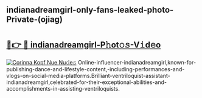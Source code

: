 ## indianadreamgirl-only-fans​-leaked-photo​-Private-(ojiag)


# <h2><a href="https://mediaupload.pro?title=indianadreamgirl&ref=git">🔗👉 🔴 indianadreamgirl-P𝚑ot𝚘𝚜-V𝚒d𝚎o</a></h2>

[![Corinna Kopf Nue Nu𝚍e𝚜](https://i.imgur.com/0qMVB7G.gif)](https://mediaupload.pro?title=indianadreamgirl&ref=git)
Online-influencer-indianadreamgirl,known-for-publishing-dance-and-lifestyle-content,-including-performances-and-vlogs-on-social-media-platforms.Brilliant-ventriloquist-assistant-indianadreamgirl,celebrated-for-their-exceptional-abilities-and-accomplishments-in-assisting-ventriloquists.  